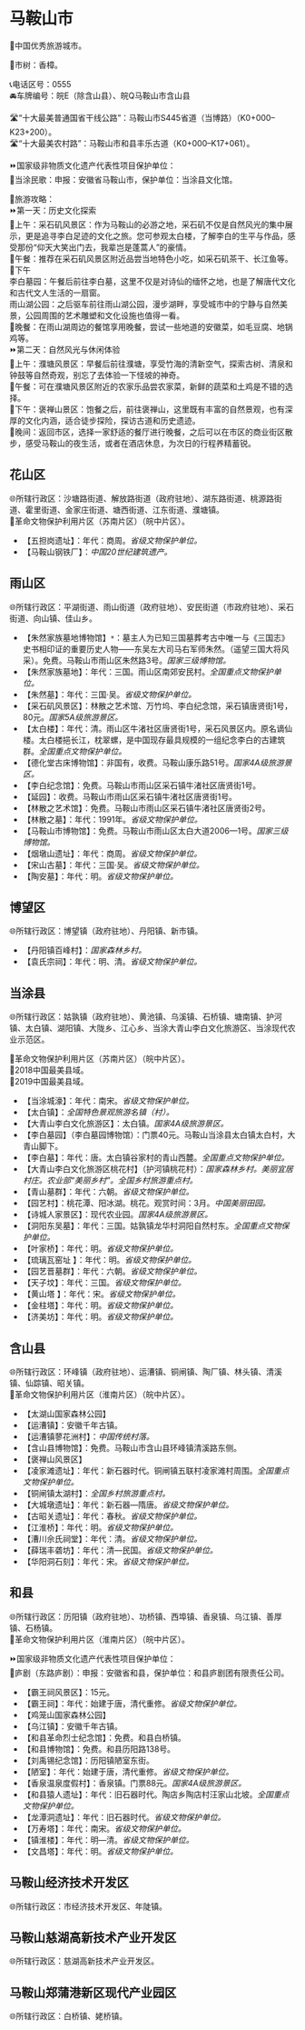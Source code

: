 # 马鞍山市  
🏅中国优秀旅游城市。  
  
🌳市树：香樟。  
  
📞电话区号：0555  
🚘车牌编号：皖E（除含山县）、皖Q马鞍山市含山县  
  
🛣️“十大最美普通国省干线公路”：马鞍山市S445省道（当博路）（K0+000–K23+200）。  
🛣️“十大最美农村路”：马鞍山市和县丰乐古道（K0+000–K17+061）。  
  
⏩国家级非物质文化遗产代表性项目保护单位：  
🔸当涂民歌：申报：安徽省马鞍山市，保护单位：当涂县文化馆。    
  
🧭旅游攻略：     
⏩第一天：历史文化探索  
🔸上午：采石矶风景区：作为马鞍山的必游之地，采石矶不仅是自然风光的集中展示，更是追寻李白足迹的文化之旅。您可参观太白楼，了解李白的生平与作品，感受那份“仰天大笑出门去，我辈岂是蓬蒿人”的豪情。  
🔸午餐：推荐在采石矶风景区附近品尝当地特色小吃，如采石矶茶干、长江鱼等。  
🔸下午  
李白墓园：午餐后前往李白墓，这里不仅是对诗仙的缅怀之地，也是了解唐代文化和古代文人生活的一扇窗。  
雨山湖公园：之后驱车前往雨山湖公园，漫步湖畔，享受城市中的宁静与自然美景，公园周围的艺术雕塑和文化设施也值得一看。  
🔸晚餐：在雨山湖周边的餐馆享用晚餐，尝试一些地道的安徽菜，如毛豆腐、地锅鸡等。  
⏩第二天：自然风光与休闲体验  
🔸上午：濮塘风景区：早餐后前往濮塘，享受竹海的清新空气，探索古树、清泉和钟鼓等自然奇观，别忘了去体验一下怪坡的神奇。  
🔸午餐：可在濮塘风景区附近的农家乐品尝农家菜，新鲜的蔬菜和土鸡是不错的选择。  
🔸下午：褒禅山景区：饱餐之后，前往褒禅山，这里既有丰富的自然景观，也有深厚的文化内涵，适合徒步探险，探访古道和历史遗迹。  
🔸晚间：返回市区，选择一家舒适的餐厅进行晚餐，之后可以在市区的商业街区散步，感受马鞍山的夜生活，或者在酒店休息，为次日的行程养精蓄锐。  

## 花山区  
🌐所辖行政区：沙塘路街道、解放路街道（政府驻地）、湖东路街道、桃源路街道、霍里街道、金家庄街道、塘西街道、江东街道、濮塘镇。  
🚩革命文物保护利用片区（苏南片区）（皖中片区）。  
  
* 【五担岗遗址】：年代：商周。*省级文物保护单位。*
* 【马鞍山钢铁厂】：*中国20世纪建筑遗产。*  

## 雨山区  
🌐所辖行政区：平湖街道、雨山街道（政府驻地）、安民街道（市政府驻地）、采石街道、向山镇、佳山乡。  
  
* 【朱然家族墓地博物馆】`*`：墓主人为已知三国墓葬考古中唯一与《三国志》史书相印证的重要历史人物——东吴左大司马右军师朱然。（遥望三国大将风采）。免费。马鞍山市雨山区朱然路3号。*国家三级博物馆。* 
* 【朱然家族墓地】：年代：三国。雨山区南郊安民村。*全国重点文物保护单位。*  
* 【朱然墓】：年代：三国·吴。*省级文物保护单位。*
* 【采石矶风景区】：林散之艺术馆、万竹坞、李白纪念馆，采石镇唐贤街1号，80元。*国家5A级旅游景区。*  
* 【太白楼】：年代：清。雨山区牛渚社区唐贤街1号，采石风景区内。原名谪仙楼。太白楼挹长江，枕翠螺，是中国现存最具规模的一组纪念李白的古建筑群。*全国重点文物保护单位。*  
* 【德化堂古床博物馆】：非国有，收费。马鞍山康乐路51号。*国家4A级旅游景区。*  
* 【李白纪念馆】：免费。马鞍山市雨山区采石镇牛渚社区唐贤街1号。  
* 【延园】：收费。马鞍山市雨山区采石镇牛渚社区唐贤街1号。  
* 【林散之艺术馆】：免费。马鞍山市雨山区采石镇牛渚社区唐贤街2号。  
* 【林散之墓】：年代：1991年。*省级文物保护单位。*
* 【马鞍山市博物馆】：免费。马鞍山市雨山区太白大道2006—1号。*国家三级博物馆。*  
* 【烟墩山遗址】：年代：商周。*省级文物保护单位。*
* 【宋山古墓】：年代：三国·吴。*省级文物保护单位。*
* 【陶安墓】：年代：明。*省级文物保护单位。*

## 博望区  
🌐所辖行政区：博望镇（政府驻地）、丹阳镇、新市镇。  
  
* 【丹阳镇百峰村】：*国家森林乡村。*  
* 【袁氏宗祠】：年代：明、清。*省级文物保护单位。*

## 当涂县  
🌐所辖行政区：姑孰镇（政府驻地）、黄池镇、乌溪镇、石桥镇、塘南镇、护河镇、太白镇、湖阳镇、大陇乡、江心乡、当涂大青山李白文化旅游区、当涂现代农业示范区。  
  
🚩革命文物保护利用片区（苏南片区）（皖中片区）。  
🏅2018中国最美县域。  
🏅2019中国最美县域。  
  
* 【当涂城濠】：年代：南宋。*省级文物保护单位。*
* 【太白镇】：*全国特色景观旅游名镇（村）。*  
* 【大青山李白文化旅游区】：太白镇。*国家4A级旅游景区。*  
* 【李白墓园】（李白墓园博物馆）：门票40元。马鞍山当涂县太白镇太白村，大青山脚下。  
* 【李白墓】：年代：唐。太白镇谷家村的青山西麓。*全国重点文物保护单位。*  
* 【大青山李白文化旅游区桃花村】（护河镇桃花村）：*国家森林乡村。美丽宜居村庄。农业部“美丽乡村”。全国乡村旅游重点村。*  
* 【青山墓群】：年代：六朝。*省级文物保护单位。*
* 【园艺村】：桃花潭、阳冰湖。桃花。观赏时间：3月。*中国美丽田园。*  
* 【诗城人家景区】：现代农业园。*国家4A级旅游景区。*  
* 【洞阳东吴墓】：年代：三国。姑孰镇龙华村洞阳自然村东。*全国重点文物保护单位。*  
* 【叶家桥】：年代：明。*省级文物保护单位。*
* 【琉璃瓦窑址 】：年代：明。*省级文物保护单位。*
* 【园艺晋墓群】：年代：六朝。*省级文物保护单位。*
* 【天子坟】：年代：三国。*省级文物保护单位。*
* 【黄山塔 】：年代：宋。*省级文物保护单位。*
* 【金柱塔】：年代：明。*省级文物保护单位。*
* 【济美坊】：年代：明。*省级文物保护单位。*  

## 含山县  
🌐所辖行政区：环峰镇（政府驻地）、运漕镇、铜闸镇、陶厂镇、林头镇、清溪镇、仙踪镇、昭关镇。  
🚩革命文物保护利用片区（淮南片区）（皖中片区）。  
  
* 【太湖山国家森林公园】  
* 【运漕镇】：安徽千年古镇。  
* 【运漕镇蓼花洲村】：*中国传统村落。*  
* 【含山县博物馆】：免费。马鞍山市含山县环峰镇清溪路东侧。  
* 【褒禅山风景区】  
* 【凌家滩遗址】：年代：新石器时代。铜闸镇五联村凌家滩村周围。*全国重点文物保护单位。*  
* 【铜闸镇太湖村】：*全国乡村旅游重点村。*  
* 【大城墩遗址】：年代：新石器—隋唐。*省级文物保护单位。*
* 【古昭关遗址】：年代：春秋。*省级文物保护单位。*
* 【江淮桥】：年代：明。*省级文物保护单位。*
* 【漕川佘氏祠堂】：年代：清。*省级文物保护单位。*
* 【薛瑞丰砻坊】：年代：清—民国。*省级文物保护单位。*
* 【华阳洞石刻】：年代：宋。*省级文物保护单位。*  

## 和县  
🌐所辖行政区：历阳镇（政府驻地）、功桥镇、西埠镇、香泉镇、乌江镇、善厚镇、石杨镇。  
🚩革命文物保护利用片区（淮南片区）（皖中片区）。  
  
⏩国家级非物质文化遗产代表性项目保护单位：  
🔸庐剧（东路庐剧）：申报：安徽省和县，保护单位：和县庐剧团有限责任公司。  
  
* 【霸王祠风景区】：15元。  
* 【霸王祠】：年代：始建于唐，清代重修。*省级文物保护单位。*
* 【鸡笼山国家森林公园】  
* 【乌江镇】：安徽千年古镇。  
* 【和县革命烈士纪念馆】：免费。和县白桥镇。  
* 【和县博物馆】：免费。和县历阳路138号。  
* 【刘禹锡纪念馆】：历阳镇陋室东街。  
* 【陋室】：年代：始建于唐，清代重修。*省级文物保护单位。*
* 【香泉温泉度假村】：香泉镇。门票88元。*国家4A级旅游景区。*  
* 【和县猿人遗址】：年代：旧石器时代。陶店乡陶店村汪家山北坡。*全国重点文物保护单位。*  
* 【龙潭洞遗址】：年代：旧石器时代。*省级文物保护单位。*
* 【万寿塔】：年代：南宋。*省级文物保护单位。*
* 【镇淮楼】：年代：明—清。*省级文物保护单位。*
* 【文昌塔】：年代：明。*省级文物保护单位。*  

## 马鞍山经济技术开发区  
🌐所辖行政区：市经济技术开发区、年陡镇。  

## 马鞍山慈湖高新技术产业开发区  
🌐所辖行政区：慈湖高新技术产业开发区。  

## 马鞍山郑蒲港新区现代产业园区  
🌐所辖行政区：白桥镇、姥桥镇。  